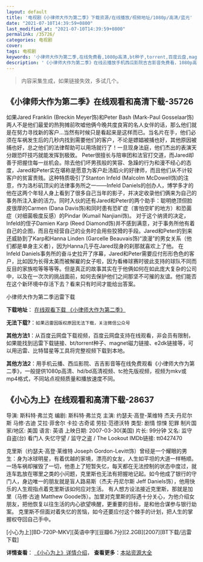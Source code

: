 ```yaml
---
layout: default
title: '电视剧《小律师大作为第二季》下载资源/在线播放/视频地址/1080p/高清/蓝光'
date: "2021-07-10T14:39:59+0800"
last_modified_at: "2021-07-10T14:39:59+0800"
permalink: /35726/
categories: 电视剧
cover:
tags: 电视剧
keywords: '小律师大作为第二季,在线免费看,1080p高清,bt种子,torrent,百度云盘,magnet,磁力链,迅雷下载资源'
description: '《小律师大作为第二季》在线云播放手机西瓜影院吉吉影音免费看，1080p高清bd/hd未删减完整版和tc抢先枪版，mkv/mp4格式，附带bt/torrent种子、magnet/磁力链、百度云盘、网盘资源迅雷下载链接'
---
```


>内容采集生成，如果链接失效，多试几个。


## 《小律师大作为第二季》在线观看和高清下载-35726

如果Jared Franklin (Breckin Meyer饰)和Peter Bash (Mark-Paul Gosselaar饰)两人不是他们最爱的热狗摊前吹嘘他俩今晚共度良宵的名人女伴的话，那么他们就是在努力寻找新的客户…当然有时候只是看起来是这样而已。当名片在手，他们必须在车祸发生后的几秒内找到需要他们的客户，不论是嫖娼被捕也好，其他原因被捕也好，总之他们的法律帮助可以用场就行了！一旦现身法庭，他们杰出的表演天分跟恐吓技巧就能发挥到极致。 Peter很擅长与陪审团和法官打交道，而Jared却善于把握住每一丝机会。除去他们坏男孩般的笑容、急躁的行为和漫不经心的态度，Jared和Peter实在堪称是愿意为客户赴汤蹈火的好律师，而且他们从不计较客户的贫富贵贱。这种特质吸引了Stanton Infeld (Malcolm McDowell饰)的注意，作为洛杉矶顶尖的法律事务所之一——Infeld Daniels的创办人，博学多才的他在这两个年轻人身上看到了很多自己当年的影子，并决定收录他们俩来为自己的事务所注入新的活力。同时入伙的还有Jared和Peter的两个助手：聪明绝顶但脸皮很厚的Carmen (Dana Davis饰)和同时患有恐旷症（害怕空旷的地方）和恐菌症（对细菌极度反感）的Pindar (Kumail Nanjiani饰)。 对于这个纳贤的决定，Infeld的侄子Damien Karp (Reed Diamond饰)并不感到满意，对于事务所他有着自己的企图，而且在经营自己的业务时会用些狡猾的手段。Jared和Peter的到来还威胁到了Karp和Hanna Linden (Garcelle Beauvais饰)“浪漫”的男女关系（他们都是单身主义者），因为Hanna几乎在Jared现身的刹那就喜欢上了他。 在Infeld Daniels事务所的奋斗史拉开了序幕，Jared和Peter需要应付形形色色的客户，比如因为长得太美而被解雇的女子啦，因为看棒球赛时彼此支持的球队不同而反目的家族啦等等等等。但是真正的故事其实在于他俩如何在如此庞大复杂的公司中，以及在一次次的挑战面前，如何去保护他们之间那坚不可摧的友谊。他们能否在这个新环境中存活下去？看来只有时间才能给出答案。


小律师大作为第二季迅雷下载

**下载地址**： [在线观看下载 《小律师大作为第二季》](https://www.993dy.com//vod-detail-id-8871.html) 


**无法下载?**：`如果迅雷因版权原因无法下载，关注微信公众号 `

**其他方法1**：从百度云网盘下载视频，百度云网盘支持在线观看，非会员有限制，如果能找到迅雷下载链接、bt/torrent种子、magnet磁力链接、e2dk链接等，可以用迅雷、比特彗星等工具将完整视频下载到本地。

**其他方法2**：用手机云播、西瓜影院、吉吉影音等在线免费观看《小律师大作为第二季》，一般提供1080p高清、hd/bd高清视频、tc抢先版视频，视频为mkv或mp4格式，不同站点视频质量和播放速度不同。


## 《小心为上》在线观看和高清下载-28637

导演: 斯科特·弗兰克 编剧: 斯科特·弗兰克 主演: 约瑟夫·高登-莱维特 杰夫·丹尼尔斯 马修·古迪 艾拉·菲舍尔 卡拉·古奇诺 劳拉·范德沃特 类型: 剧情 惊悚 犯罪 制片国家/地区: 美国 语言: 英语 上映日期: 2007-03-30(美国) 片长: 99分钟 又名: 监守自盗(台) 看门人 失忆守望 / 监守之盗 / The Lookout IMDb链接: tt0427470

克里斯（约瑟夫·高登·莱维特 Joseph Gordon-Levitt饰）曾经是一个耀眼的男生：身为冰球明星，有着优越的家境，漂亮的女友，人生如平坦的大道一样畅顺。一场车祸却摧毁了一切，他患上了短暂失忆，每天都在无法控制的状态中度过，就连车匙放在哪里之类的小问题，克里斯也无法有把握地记起。如今他成了银行的守门人，身边唯一的朋友就是盲人路易斯（杰夫·丹尼尔斯 Jeff Daniels饰），他用快乐的人生观指点着克里斯该如何应对生活。 有人想方设法接近克里斯，那就是加里（马修·古迪 Matthew Goode饰）。加里对克里斯的际遇十分关心，为他介绍女朋友，把他恢复以往生活的内心欲望唤醒，更重要的目标，是和他合谋参与银行劫案。 克里斯不但面对着失忆的苦恼，如今还要应付这个棘手的计划，把人生的掌握权夺回自己手中。


[小心为上][BD-720P-MKV][英语中字][豆瓣6.7分][2.2GB][2007][BT下载/迅雷下载]

**详情查看**： [《小心为上》详情介绍](/movie/28637/)， **查看更多**：[本站资源大全](/movie/t/all/)

